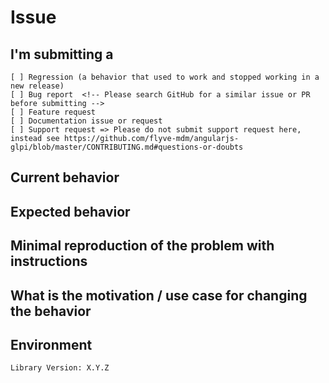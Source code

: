 # Issue

<!--
Please help us process github issues faster by providing the following information.
-->

## I'm submitting a

<!-- Check one of the following options with "x" -->

```console
[ ] Regression (a behavior that used to work and stopped working in a new release)
[ ] Bug report  <!-- Please search GitHub for a similar issue or PR before submitting -->
[ ] Feature request
[ ] Documentation issue or request
[ ] Support request => Please do not submit support request here, instead see https://github.com/flyve-mdm/angularjs-glpi/blob/master/CONTRIBUTING.md#questions-or-doubts
```

## Current behavior

<!-- Describe how the issue manifests. -->

## Expected behavior

<!-- Describe what the desired behavior would be. -->

## Minimal reproduction of the problem with instructions

<!--
For bug reports please provide the *STEPS TO REPRODUCE* and if possible a *MINIMAL DEMO* of the problem or similar.
-->

## What is the motivation / use case for changing the behavior

<!-- Describe the motivation or the concrete use case. -->

## Environment

```console
Library Version: X.Y.Z
```

<!-- Check whether this is still an issue in the most recent version, and add relevant information like Operating system version, IDE, package manager, GLPI version ... -->
